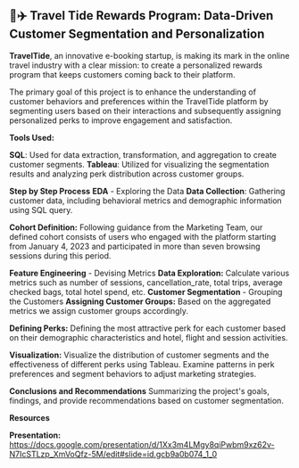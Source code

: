 ## **🏨✈️ Travel Tide Rewards Program: Data-Driven Customer Segmentation and Personalization**
**TravelTide**, an innovative e-booking startup, is making its mark in the online travel industry with a clear mission: to create a personalized rewards program that keeps customers coming back to their platform.

The primary goal of this project is to enhance the understanding of customer behaviors and preferences within the TravelTide platform by segmenting users based on their interactions and subsequently assigning personalized perks to improve engagement and satisfaction.

**Tools Used:**

**SQL**: Used for data extraction, transformation, and aggregation to create customer segments.
**Tableau**: Utilized for visualizing the segmentation results and analyzing perk distribution across customer groups.

**Step by Step Process**
**EDA** - Exploring the Data
**Data Collection**: Gathering customer data, including behavioral metrics and demographic information using SQL query.

**Cohort Definition:** Following guidance from the Marketing Team, our defined cohort consists of users who engaged with the platform starting from January 4, 2023 and participated in more than seven browsing sessions during this period.

**Feature Engineering** - Devising Metrics
**Data Exploration:** Calculate various metrics such as number of sessions, cancellation_rate, total trips, average checked bags, total hotel spend, etc.
**Customer Segmentation** - Grouping the Customers
**Assigning Customer Groups:** Based on the aggregated metrics we assign customer groups accordingly.

**Defining Perks:** Defining the most attractive perk for each customer based on their demographic characteristics and hotel, flight and session activities.

**Visualization:** Visualize the distribution of customer segments and the effectiveness of different perks using Tableau. Examine patterns in perk preferences and segment behaviors to adjust marketing strategies.

**Conclusions and Recommendations**
 Summarizing the project's goals, findings, and provide recommendations based on customer segmentation.

**Resources**

**Presentation:** https://docs.google.com/presentation/d/1Xx3m4LMgy8qiPwbm9xz62v-N7IcSTLzp_XmVoQfz-5M/edit#slide=id.gcb9a0b074_1_0
